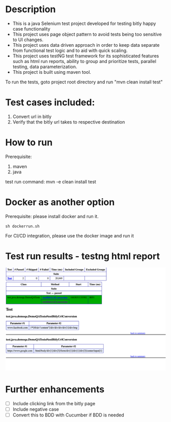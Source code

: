 # Description
* This is a java Selenium test project developed for testing bitly happy case functionality
* This project uses page object pattern to avoid tests being too sensitive to UI changes.
* This project uses data driven approach in order to keep data separate from functional test logic and to aid with quick scaling.
* This project uses testNG test framework for its sophisticated features such as html run reports, ability to group and prioritize tests, parallel testing, data parameterization.
* This project is built using maven tool.

To run the tests, goto project root directory and run "mvn clean install test"

# Test cases included:
1. Convert url in bitly
2. Verify that the bitly url takes to respective destination

# How to run
Prerequisite: 
1. maven
2. java

test run command: mvn -e clean install test

# Docker as another option
Prerequisite: please install docker and run it.

```
sh dockerrun.sh
```
For  CI/CD integration, please use the docker image and run it


# Test run results - testng html report
![picture](src/test/resources/testResultsScreenShot.png)

# Further enhancements

- [ ] Include clicking link from the bitly page
- [ ] Include negative case
- [ ] Convert this to BDD with Cucumber if BDD is needed
